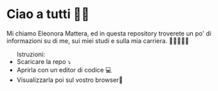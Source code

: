 # Ciao a tutti 👋😊
Mi chiamo Eleonora Mattera, ed in questa repository troverete un po' di informazioni su di me, sui miei studi e sulla mia carriera. 👩🏼‍🎓👩‍💻 <br>
<ul>
  Istruzioni:
  <li> Scaricare la repo ⤵️</li>
  <li> Aprirla con un editor di codice 💻</li>
  <li> Visualizzarla poi sul vostro browser📄</li>
</ul>
